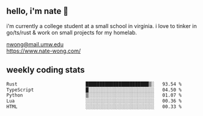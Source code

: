 ## hello, i'm nate 👋
i'm currently a college student at a small school in virginia. i love to tinker in go/ts/rust & work on small projects for my homelab.

nwong@mail.umw.edu <br/>
https://www.nate-wong.com/

## weekly coding stats
<!--START_SECTION:waka-->

```txt
Rust                         ███████████████████████▒░   93.54 %
TypeScript                   █░░░░░░░░░░░░░░░░░░░░░░░░   04.50 %
Python                       ▒░░░░░░░░░░░░░░░░░░░░░░░░   01.07 %
Lua                          ░░░░░░░░░░░░░░░░░░░░░░░░░   00.36 %
HTML                         ░░░░░░░░░░░░░░░░░░░░░░░░░   00.33 %
```

<!--END_SECTION:waka-->
